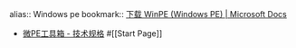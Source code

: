 alias:: Windows pe
bookmark:: [下载 WinPE (Windows PE) | Microsoft Docs](https://docs.microsoft.com/zh-cn/windows-hardware/manufacture/desktop/download-winpe--windows-pe?view=windows-11)


  - [微PE工具箱 - 技术规格](https://www.wepe.com.cn/learnmore.html) #[[Start Page]]